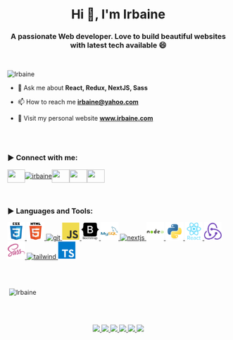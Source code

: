 <!--

- 🔭 I’m currently working on [Nameofwork](google.com) or <a href="https://link.com" target="blank">Name</a> 

- 📝 I regularly write articles on <a href="https://link.com" target="blank">Name</a>

### Hi there 👋

**Irbaine/Irbaine** is a ✨ _special_ ✨ repository because its `README.md` (this file) appears on your GitHub profile.

Here are some ideas to get you started:

- 🔭 I’m currently working on ...
- 🌱 I’m currently learning ...
- 👯 I’m looking to collaborate on ...
- 🤔 I’m looking for help with ...
- 💬 Ask me about ...
- 📫 How to reach me: ...
- 😄 Pronouns: ...
- ⚡ Fun fact: ...
-->

<h1 align="center">Hi 👋, I'm Irbaine</h1>
<h3 align="center">A passionate Web developer. Love to build beautiful websites with latest tech available 😄
</h3>

</br>
<p align="left"> <img src="https://komarev.com/ghpvc/?username=Irbaine&label=Profile%20views&color=0e75b6&style=flat" alt="Irbaine" /> </p>


- 💬 Ask me about **React, Redux, NextJS, Sass**

- 📫 How to reach me **irbaine@yahoo.com**

- 📝 Visit my personal website **www.irbaine.com**
 
</br>


<!--
Latest Articles👇:
📝<a href="" target="blank" rel="dofollow"></a>🔥 -->


</br>

<h3 align="left">▶ Connect with me:</h3>
<p align="left">
  
  <!--<a href="" target="blank" rel="nofollow"><img align="center" src="https://github.com/rahuldkjain/github-profile-readme-generator/blob/master/src/images/icons/Social/youtube.svg" alt="" height="30" width="40" /></a>

    <a href="https://instagram.com/" target="blank" rel="nofollow"><img align="center" src="https://github.com/rahuldkjain/github-profile-readme-generator/blob/master/src/images/icons/Social/instagram.svg" alt="" height="30" width="40" /></a>

  -->

<a href="https://dev.to/" target="blank"><img align="center" src="https://d2fltix0v2e0sb.cloudfront.net/dev-rainbow.svg" alt="" height="30" width="40" /></a><a href="https://www.linkedin.com/in/irbaine/" target="blank" rel="nofollow"><img align="center" src="https://github.com/rahuldkjain/github-profile-readme-generator/blob/master/src/images/icons/Social/linked-in-alt.svg" alt="irbaine" height="30" width="40" /></a><a href="https://codepen.io/" target="blank" rel="nofollow"><img align="center" src="https://github.com/rahuldkjain/github-profile-readme-generator/blob/master/src/images/icons/Social/codepen.svg" alt="" height="30" width="40" /></a><a href="https://twitter.com/" target="blank" rel="nofollow"><img align="center" src="https://github.com/rahuldkjain/github-profile-readme-generator/blob/master/src/images/icons/Social/twitter.svg" alt="" height="30" width="40" /></a><a href="https://fb.com/" target="blank" rel="nofollow"><img align="center" src="https://github.com/rahuldkjain/github-profile-readme-generator/blob/master/src/images/icons/Social/facebook.svg" alt="" height="30" width="40" /></a>

</p>
</br>

<h3 align="left">▶ Languages and Tools:</h3>

<p align="left"> 
<!--  
<a href="https://aws.amazon.com/amplify/" target="_blank" rel="nofollow"> <img src="https://docs.amplify.aws/assets/logo-dark.svg" alt="amplify" width="40" height="40"/> </a> 
<a href="https://babeljs.io/" target="_blank" rel="nofollow"> <img src="https://cdn.worldvectorlogo.com/logos/babel-10.svg" alt="babel" width="40" height="40"/> </a> 
 <a href="https://bulma.io/" target="_blank" rel="nofollow"> <img src="https://raw.githubusercontent.com/gilbarbara/logos/804dc257b59e144eaca5bc6ffd16949752c6f789/logos/bulma.svg" alt="bulma" width="40" height="40"/> </a> 
 <a href="https://www.chartjs.org" target="_blank" rel="nofollow"> <img src="https://www.chartjs.org/media/logo-title.svg" alt="chartjs" width="40" height="40"/> </a> 
-->
<!--   <a href="https://d3js.org/" target="_blank"> <img src="https://raw.githubusercontent.com/devicons/devicon/master/icons/d3js/d3js-original.svg" alt="d3js" width="40" height="40"/> </a>  <a href="https://www.electronjs.org" target="_blank"> <img src="https://raw.githubusercontent.com/devicons/devicon/master/icons/electron/electron-original.svg" alt="electron" width="40" height="40"/> </a><a href="https://expressjs.com" target="_blank" rel="nofollow"> <img src="https://raw.githubusercontent.com/devicons/devicon/master/icons/express/express-original-wordmark.svg" alt="express" width="40" height="40"/> </a>
<a href="https://www.figma.com/" target="_blank"> <img src="https://www.vectorlogo.zone/logos/figma/figma-icon.svg" alt="figma" width="40" height="40"/> </a> <a href="https://firebase.google.com/" target="_blank" rel="nofollow"> <img src="https://www.vectorlogo.zone/logos/firebase/firebase-icon.svg" alt="firebase" width="40" height="40"/> </a> 
 <a href="https://webpack.js.org" target="_blank" rel="nofollow"> <img src="https://raw.githubusercontent.com/devicons/devicon/d00d0969292a6569d45b06d3f350f463a0107b0d/icons/webpack/webpack-original-wordmark.svg" alt="webpack" width="40" height="40"/> </a> 
<a href="https://graphql.org" target="_blank"> <img src="https://www.vectorlogo.zone/logos/graphql/graphql-icon.svg" alt="graphql" width="40" height="40"/> </a>  
 <a href="https://www.linux.org/" target="_blank" rel="nofollow"> <img src="https://raw.githubusercontent.com/devicons/devicon/master/icons/linux/linux-original.svg" alt="linux" width="40" height="40"/> </a> 
  <a rel="nofollow" href="https://www.mongodb.com/" target="_blank"> <img src="https://raw.githubusercontent.com/devicons/devicon/master/icons/mongodb/mongodb-original-wordmark.svg" alt="mongodb" width="40" height="40"/> </a> 
   <a href="https://www.php.net" target="_blank" rel="nofollow"> <img src="https://raw.githubusercontent.com/devicons/devicon/master/icons/php/php-original.svg" alt="php" width="40" height="40"/> </a> 
 <a href="https://postman.com" target="_blank" rel="nofollow"> <img src="https://www.vectorlogo.zone/logos/getpostman/getpostman-icon.svg" alt="postman" width="40" height="40"/> </a> 
 <a href="https://materializecss.com/" rel="nofollow" target="_blank"> <img src="https://raw.githubusercontent.com/prplx/svg-logos/5585531d45d294869c4eaab4d7cf2e9c167710a9/svg/materialize.svg" alt="materialize" width="40" height="40"/> </a> 
 -->
  
<a href="https://www.w3schools.com/css/" target="_blank" rel="nofollow"> <img src="https://raw.githubusercontent.com/devicons/devicon/master/icons/css3/css3-original-wordmark.svg" alt="css3" width="40" height="40"/> </a><a href="https://www.w3.org/html/" target="_blank" rel="nofollow"> <img src="https://raw.githubusercontent.com/devicons/devicon/master/icons/html5/html5-original-wordmark.svg" alt="html5" width="40" height="40"/> </a><a href="https://git-scm.com/" rel="nofollow" target="_blank"> <img src="https://www.vectorlogo.zone/logos/git-scm/git-scm-icon.svg" alt="git" width="40" height="40"/> </a><a href="https://developer.mozilla.org/en-US/docs/Web/JavaScript" rel="nofollow" target="_blank"> <img src="https://raw.githubusercontent.com/devicons/devicon/master/icons/javascript/javascript-original.svg" alt="javascript" width="40" height="40"/> </a><a href="https://getbootstrap.com" target="_blank" rel="nofollow"> <img src="https://raw.githubusercontent.com/devicons/devicon/master/icons/bootstrap/bootstrap-plain-wordmark.svg" alt="bootstrap" width="40" height="40"/> </a><a href="https://www.mysql.com/" target="_blank" rel="nofollow"> <img src="https://raw.githubusercontent.com/devicons/devicon/master/icons/mysql/mysql-original-wordmark.svg" alt="mysql" width="40" height="40"/> </a><a href="https://nextjs.org/" target="_blank" rel="nofollow"> <img src="https://cdn.worldvectorlogo.com/logos/nextjs-2.svg" alt="nextjs" width="40" height="40"/> </a><a href="https://nodejs.org" target="_blank" rel="nofollow"> <img src="https://raw.githubusercontent.com/devicons/devicon/master/icons/nodejs/nodejs-original-wordmark.svg" alt="nodejs" width="40" height="40"/> </a><a href="https://www.python.org" target="_blank" rel="nofollow"> <img src="https://raw.githubusercontent.com/devicons/devicon/master/icons/python/python-original.svg" alt="python" width="40" height="40"/> </a><a href="https://reactjs.org/" target="_blank" rel="nofollow"> <img src="https://raw.githubusercontent.com/devicons/devicon/master/icons/react/react-original-wordmark.svg" alt="react" width="40" height="40"/> </a><a href="https://redux.js.org" target="_blank" rel="nofollow"> <img src="https://raw.githubusercontent.com/devicons/devicon/master/icons/redux/redux-original.svg" alt="redux" width="40" height="40"/> </a><a href="https://sass-lang.com" target="_blank" rel="nofollow"> <img src="https://raw.githubusercontent.com/devicons/devicon/master/icons/sass/sass-original.svg" alt="sass" width="40" height="40"/> </a><a href="https://tailwindcss.com/" target="_blank" rel="nofollow"> <img src="https://www.vectorlogo.zone/logos/tailwindcss/tailwindcss-icon.svg" alt="tailwind" width="40" height="40"/> </a><a href="https://www.typescriptlang.org/" target="_blank" rel="nofollow"> <img src="https://raw.githubusercontent.com/devicons/devicon/master/icons/typescript/typescript-original.svg" alt="typescript" width="40" height="40"/> </a> 
 </p>

</br>
</br>

<p>&nbsp;<img align="center" src="https://github-readme-stats.vercel.app/api?username=Irbaine&show_icons=true&locale=en" alt="Irbaine" />
 </p>
 
 <p align="center"> <br><br><br>
	<a href="https://" target="_blank" rel="nofollow">
  <img src="https://img.shields.io/badge/WhatsApp-25D366?style=for-the-badge&logo=whatsapp&logoColor=white">
  	</a><a href="https://" target="_blank" rel="nofollow">
	<img src="https://img.shields.io/badge/Slack-4A154B?style=for-the-badge&logo=slack&logoColor=white">
    	</a><a href="https://" target="_blank" rel="nofollow">
	<img src="https://img.shields.io/badge/Discord-7289DA?style=for-the-badge&logo=discord&logoColor=white">
      	</a><a href="https://facebook.com/amineIr" target="_blank" rel="nofollow">
	<img src="https://img.shields.io/badge/Facebook-1877F2?style=for-the-badge&logo=facebook&logoColor=white">
        	</a><a href="https://instagram.com/amine_ir" target="_blank" rel="nofollow">
	<img src="https://img.shields.io/badge/Instagram-E4405F?style=for-the-badge&logo=instagram&logoColor=white">
          	</a><a href="https://" target="_blank" rel="nofollow">
	<img src="https://img.shields.io/badge/Pinterest-%23E60023.svg?&style=for-the-badge&logo=Pinterest&logoColor=white">
          </a>
 
 <!-- https://dev.to/envoy_/150-badges-for-github-pnk -->
</p>



<!-- <p><img align="center" src="https://github-readme-streak-stats.herokuapp.com/?user=Irbaine&" alt="Irbaine" /></p> -->
<!-- </br> -->

<!--
<h3 align="left">▶ Support:</h3>
<p><a href="https://www.buymeacoffee.com/Irbaine"> <img  src="https://www.buymeacoffee.com/assets/img/guidelines/download-assets-sm-1.svg" height="50" width="210" alt="Irbaine" ></img></a></p><br><br>
-->
